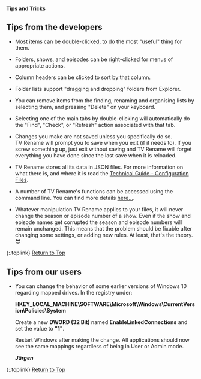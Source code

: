 #### Tips and Tricks

<!-- START TIPS FROM THE DEVELOPERS --------- -->
## Tips from the developers

* Most items can be double-clicked, to do the most "useful" thing for them.

* Folders, shows, and episodes can be right-clicked for menus of appropriate actions.

* Column headers can be clicked to sort by that column.

* Folder lists support "dragging and dropping" folders from Explorer.

* You can remove items from the finding, renaming and organising lists by selecting them, and pressing "Delete" on your keyboard.

* Selecting one of the main tabs by double-clicking will automatically do the "Find", "Check", or "Refresh" action associated with that tab.

* Changes you make are not saved unless you specifically do so. TV&nbsp;Rename will prompt you to save when you exit (if it needs to). If you screw something up, just exit without saving and TV&nbsp;Rename will forget everything you have done since the last save when it is reloaded.

* TV&nbsp;Rename stores all its data in JSON  files. For more information on what there is, and where it is read the [Technical Guide - Configuration Files](/manual/technical#configuration-files "Read the Technical Guide").

* A number of TV&nbsp;Rename's functions can be accessed using the command line. You can find more details [here...](/manual/cmd-line "Read about Command Line functionality").

* Whatever manipulation TV&nbsp;Rename applies to your files, it will never change the season or episode number of a show. Even if the show and episode names get corrupted the season and episode numbers will remain unchanged. This means that the problem should be fixable after changing some settings, or adding new rules. At least, that's the theory. :sunglasses:

{:.toplink}
[Return to Top]()
<!-- END TIPS FROM THE DEVELOPERS ----------- -->

<!-- START TIPS FROM OUR USERS -------------- -->
## Tips from our users

* You can change the behavior of some earlier versions of Windows 10 regarding mapped drives. In the registry under:
  
  **HKEY_LOCAL_MACHINE\SOFTWARE\Microsoft\Windows\CurrentVersion\Policies\System**
  
  Create a new **DWORD (32 Bit)** named **EnableLinkedConnections** and set the value to **"1"**.  
  
  Restart Windows after making the change. All applications should now see the same mappings regardless of being in User or Admin mode.
  
  _**Jürgen**_

{:.toplink}
[Return to Top]()
<!-- END TIPS FROM OUR USERS ---------------- -->
